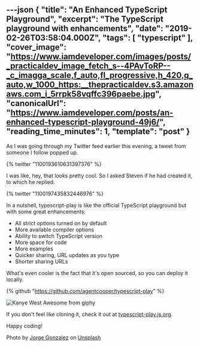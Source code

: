 ---json
{
  "title": "An Enhanced TypeScript Playground",
  "excerpt": "The TypeScript playground with enhancements",
  "date": "2019-02-26T03:58:04.000Z",
  "tags": [
    "typescript"
  ],
  "cover_image": "https://www.iamdeveloper.com/images/posts/_practicaldev_image_fetch_s--4PAvToRP--_c_imagga_scale,f_auto,fl_progressive,h_420,q_auto,w_1000_https:__thepracticaldev.s3.amazonaws.com_i_5rrpk58vqffc396paebe.jpg",
  "canonicalUrl": "https://www.iamdeveloper.com/posts/an-enhanced-typescript-playground-49j6/",
  "reading_time_minutes": 1,
  "template": "post"
}
---

As I was going through my Twitter feed earlier this evening, a tweet from someone I follow popped up.

{% twitter "1100193610631397376" %}

I was like, hey, that looks pretty cool. So I asked Steven if he had created it, to which he replied.

{% twitter "1100197435832446976" %}

In a nutshell, typescript-play is like the official TypeScript playground but with some great enhancements:

* All strict options turned on by default
* More available compiler options
* Ability to switch TypeScript version
* More space for code
* More examples
* Quicker sharing, URL updates as you type
* Shorter sharing URLs

What's even cooler is the fact that it's open sourced, so you can deploy it locally.

{% github "https://github.com/agentcooper/typescript-play" %}

![Kanye West Awesome from giphy](https://media.giphy.com/media/5fMlYckytHM4g/giphy-downsized.gif)
 
If you don't feel like cloning it, check it out at [typescript-play.js.org](https://typescript-play.js.org).

Happy coding!

Photo by [Jorge Gonzalez](https://unsplash.com/photos/XGG12wqCkk8?utm_source=unsplash&utm_medium=referral&utm_content=creditCopyText) on [Unsplash](https://unsplash.com/search/photos/playground?utm_source=unsplash&utm_medium=referral&utm_content=creditCopyText)
